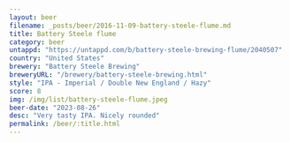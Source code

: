 ```yaml
---
layout: beer
filename: _posts/beer/2016-11-09-battery-steele-flume.md
title: Battery Steele flume
category: beer
untappd: "https://untappd.com/b/battery-steele-brewing-flume/2040507"
country: "United States"
brewery: "Battery Steele Brewing"
breweryURL: "/brewery/battery-steele-brewing.html"
style: "IPA - Imperial / Double New England / Hazy"
score: 8
img: /img/list/battery-steele-flume.jpeg
beer-date: "2023-08-26"
desc: "Very tasty IPA. Nicely rounded"
permalink: /beer/:title.html
---
```

